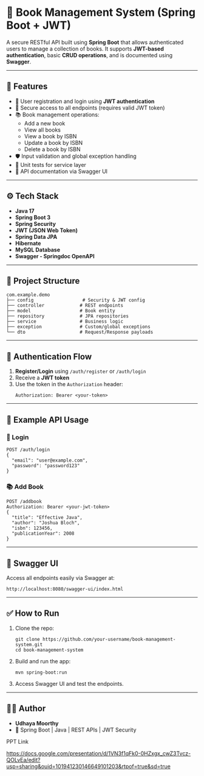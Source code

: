 # 📘 Book Management System (Spring Boot + JWT)

A secure RESTful API built using **Spring Boot** that allows authenticated users to manage a collection of books. It supports **JWT-based authentication**, basic **CRUD operations**, and is documented using **Swagger**.

---

## 🚀 Features

- 📌 User registration and login using **JWT authentication**
- 🔐 Secure access to all endpoints (requires valid JWT token)
- 📚 Book management operations:
  - Add a new book
  - View all books
  - View a book by ISBN
  - Update a book by ISBN
  - Delete a book by ISBN
- 🛡️ Input validation and global exception handling
- 🧪 Unit tests for service layer
- 🧾 API documentation via Swagger UI

---

## ⚙️ Tech Stack

- **Java 17**
- **Spring Boot 3**
- **Spring Security**
- **JWT (JSON Web Token)**
- **Spring Data JPA**
- **Hibernate**
- **MySQL Database**
- **Swagger - Springdoc OpenAPI**

---

## 📂 Project Structure

```
com.example.demo
├── config                  # Security & JWT config
├── controller             # REST endpoints
├── model                  # Book entity
├── repository             # JPA repositories
├── service                # Business logic
├── exception              # Custom/global exceptions
└── dto                    # Request/Response payloads
```

---

## 🔐 Authentication Flow

1. **Register/Login** using `/auth/register` or `/auth/login`
2. Receive a **JWT token**
3. Use the token in the `Authorization` header:
   ```
   Authorization: Bearer <your-token>
   ```

---

## 🧪 Example API Usage

### 🔐 Login
```
POST /auth/login
{
  "email": "user@example.com",
  "password": "password123"
}
```

### 📚 Add Book
```
POST /addbook
Authorization: Bearer <your-jwt-token>
{
  "title": "Effective Java",
  "author": "Joshua Bloch",
  "isbn": 123456,
  "publicationYear": 2008
}
```

---

## 📖 Swagger UI

Access all endpoints easily via Swagger at:  
```
http://localhost:8080/swagger-ui/index.html
```

---

## ✅ How to Run

1. Clone the repo:
   ```
   git clone https://github.com/your-username/book-management-system.git
   cd book-management-system
   ```

2. Build and run the app:
   ```
   mvn spring-boot:run
   ```

3. Access Swagger UI and test the endpoints.

---

## 👨‍💻 Author

- **Udhaya Moorthy**
- 💼 Spring Boot | Java | REST APIs | JWT Security



PPT Link

https://docs.google.com/presentation/d/1VN3f1qFk0-0HZxgx_cwZ3Tvcz-QOLvEa/edit?usp=sharing&ouid=101941230146649101203&rtpof=true&sd=true
